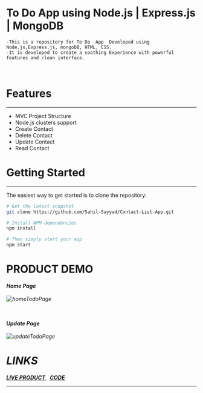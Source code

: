 # To Do App using Node.js | Express.js | MongoDB

    -This is a repository for To Do  App  Developed using Node.js,Express.js, mongoDB, HTML, CSS.
    -It is developed to create a soothing Experience with powerful features and clean interface.
  <br>


# Features
  --------
- MVC Project Structure
- Node.js clusters support
- Create Contact
- Delete Contact
- Update Contact
- Read Contact

# Getting Started
---------------

The easiest way to get started is to clone the repository:

```bash
# Get the latest snapshot
git clone https://github.com/Sahil-Sayyad/Contact-List-App.git

# Install NPM dependencies
npm install

# Then simply start your app
npm start
```
# PRODUCT DEMO

<i><b>Home Page </b></li> 
<br><br>
![homeTodoPage](https://github.com/Sahil-Sayyad/TODO-App/assets/96423459/c3093152-de4d-443d-bb06-a431e293dbbb)


<br><br>
<i><b>Update Page </b></li> 
<br><br>
![updateTodoPage](https://github.com/Sahil-Sayyad/TODO-App/assets/96423459/72073431-c936-4000-b6fa-d5c0cd2169c2)


# LINKS

<a href = "/"> <b>LIVE PRODUCT</b> </a>  &nbsp; <a href = "https://github.com/Sahil-Sayyad/Contact-List-App"> <b>CODE</b> </a> <br>

--------------------------------------------------------------------------------------------------------------------------------------------------------
<br>


